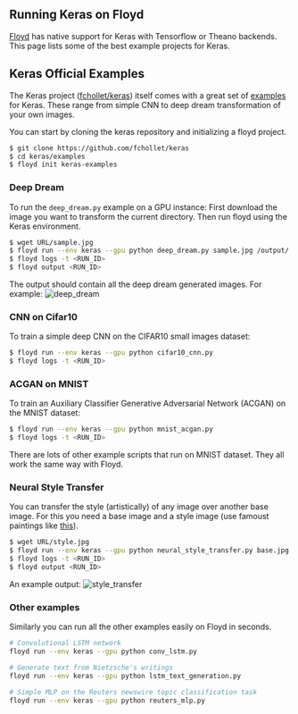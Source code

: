## Running Keras on Floyd

[Floyd](https://www.floydhub.com/) has native support for Keras with Tensorflow or Theano backends. This page lists some of the best example projects for Keras.

## Keras Official Examples

The Keras project ([fchollet/keras](https://github.com/fchollet/keras)) itself comes with a great set of [examples](https://github.com/fchollet/keras/tree/master/examples) for Keras. These range from simple CNN to deep dream transformation of your own images.

You can start by cloning the keras repository and initializing a floyd project.

```bash
$ git clone https://github.com/fchollet/keras
$ cd keras/examples
$ floyd init keras-examples
```

### Deep Dream

To run the `deep_dream.py` example on a GPU instance:
First download the image you want to transform the current directory.
Then run floyd using the Keras environment.

```bash
$ wget URL/sample.jpg
$ floyd run --env keras --gpu python deep_dream.py sample.jpg /output/
$ floyd logs -t <RUN_ID>
$ floyd output <RUN_ID>
```
The output should contain all the deep dream generated images. For example:
![deep_dream](https://dev.floydhub.com/viewer/data/ujRBgsxfGATSftVLKcVdVM/rVLSHv3RheWUQnFKnGJoz7/_at_iteration_4.png)

### CNN on Cifar10

To train a simple deep CNN on the CIFAR10 small images dataset:

```bash
$ floyd run --env keras --gpu python cifar10_cnn.py
$ floyd logs -t <RUN_ID>
```

### ACGAN on MNIST

To train an Auxiliary Classifier Generative Adversarial Network (ACGAN) on the
MNIST dataset:

```bash
$ floyd run --env keras --gpu python mnist_acgan.py
$ floyd logs -t <RUN_ID>
```

There are lots of other example scripts that run on MNIST dataset. They all work
the same way with Floyd.

### Neural Style Transfer

You can transfer the style (artistically) of any image over another base image. For this
you need a base image and a style image (use famoust paintings like [this](https://github.com/floydhub/fast-style-transfer/blob/master/examples/style/the_scream.jpg)).

```bash
$ wget URL/style.jpg
$ floyd run --env keras --gpu python neural_style_transfer.py base.jpg style.jpg /output/result
$ floyd logs -t <RUN_ID>
$ floyd output <RUN_ID>
```
An example output:
![style_transfer](https://www.floydhub.com/viewer/data/fWbbaWgY29aZJtfvDZoSmM/maEBJn9ULHVvCVxhRcKNmM/result_at_iteration_9.png)

### Other examples

Similarly you can run all the other examples easily on Floyd in seconds.

```bash
# Convolutional LSTM network
floyd run --env keras --gpu python conv_lstm.py

# Generate text from Nietzsche's writings
floyd run --env keras --gpu python lstm_text_generation.py

# Simple MLP on the Reuters newswire topic classification task
floyd run --env keras --gpu python reuters_mlp.py
```
